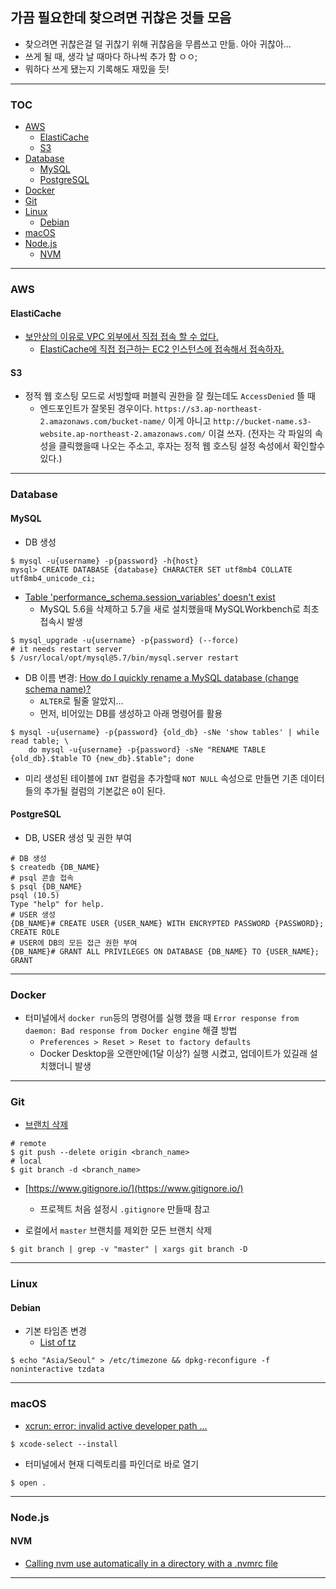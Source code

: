 ## 가끔 필요한데 찾으려면 귀찮은 것들 모음

- 찾으려면 귀찮은걸 덜 귀찮기 위해 귀찮음을 무릅쓰고 만듦. 아아 귀찮아...
- 쓰게 될 때, 생각 날 때마다 하나씩 추가 함 ㅇㅇ;
- 뭐하다 쓰게 됐는지 기록해도 재밌을 듯!

---

### TOC
- [AWS](#aws)
  - [ElastiCache](#elasticache)
  - [S3](#s3)
- [Database](#database)
  - [MySQL](#mysql)
  - [PostgreSQL](#postgresql)
- [Docker](#docker)
- [Git](#git)
- [Linux](#linux)
  - [Debian](#debian)
- [macOS](#macos)
- [Node.js](#nodejs)
  - [NVM]($nvm)

---

### AWS

#### ElastiCache
- [보안상의 이유로 VPC 외부에서 직접 접속 할 수 없다.](https://aws.amazon.com/ko/elasticache/faqs/)
  - [ElastiCache에 직접 접근하는 EC2 인스턴스에 접속해서 접속하자.](https://docs.aws.amazon.com/ko_kr/AmazonElastiCache/latest/red-ug/GettingStarted.ConnectToCacheNode.html)

#### S3
- 정적 웹 호스팅 모드로 서빙할때 퍼블릭 권한을 잘 줬는데도 `AccessDenied` 뜰 때
  - 엔드포인트가 잘못된 경우이다. `https://s3.ap-northeast-2.amazonaws.com/bucket-name/` 이게 아니고 `http://bucket-name.s3-website.ap-northeast-2.amazonaws.com/` 이걸 쓰자. (전자는 각 파일의 속성을 클릭했을때 나오는 주소고, 후자는 정적 웹 호스팅 설정 속성에서 확인할수 있다.)

---

### Database

#### MySQL
- DB 생성
```shell
$ mysql -u{username} -p{password} -h{host}
mysql> CREATE DATABASE {database} CHARACTER SET utf8mb4 COLLATE utf8mb4_unicode_ci;
```

- [Table 'performance_schema.session_variables' doesn't exist](https://stackoverflow.com/a/33481982/3242865)
  - MySQL 5.6을 삭제하고 5.7을 새로 설치했을때 MySQLWorkbench로 최초 접속시 발생
```shell
$ mysql_upgrade -u{username} -p{password} (--force)
# it needs restart server
$ /usr/local/opt/mysql@5.7/bin/mysql.server restart
```

- DB 이름 변경: [How do I quickly rename a MySQL database (change schema name)?](https://stackoverflow.com/a/2298602/3242865)
  - `ALTER`로 될줄 알았지...
  - 먼저, 비어있는 DB를 생성하고 아래 명령어를 활용
```shell
$ mysql -u{username} -p{password} {old_db} -sNe 'show tables' | while read table; \ 
    do mysql -u{username} -p{password} -sNe "RENAME TABLE {old_db}.$table TO {new_db}.$table"; done
```

- 미리 생성된 테이블에 `INT` 컬럼을 추가할때 `NOT NULL` 속성으로 만들면 기존 데이터들의 추가될 컬럼의 기본값은 `0`이 된다.


#### PostgreSQL
- DB, USER 생성 및 권한 부여
```shell
# DB 생성
$ createdb {DB_NAME}
# psql 콘솔 접속
$ psql {DB_NAME}
psql (10.5)
Type "help" for help.
# USER 생성
{DB_NAME}# CREATE USER {USER_NAME} WITH ENCRYPTED PASSWORD {PASSWORD};
CREATE ROLE
# USER에 DB의 모든 접근 권한 부여
{DB_NAME}# GRANT ALL PRIVILEGES ON DATABASE {DB_NAME} TO {USER_NAME};
GRANT
```

---

### Docker
- 터미널에서 `docker run`등의 명령어를 실행 했을 때 `Error response from daemon: Bad response from Docker engine` 해결 방법
  - `Preferences > Reset > Reset to factory defaults`
  - Docker Desktop을 오랜만에(1달 이상?) 실행 시켰고, 업데이트가 있길래 설치했더니 발생

---


### Git
- [브랜치 삭제](https://stackoverflow.com/questions/2003505/how-do-i-delete-a-git-branch-both-locally-and-remotely)
```shell
# remote
$ git push --delete origin <branch_name>
# local
$ git branch -d <branch_name>
```

- [https://www.gitignore.io/](https://www.gitignore.io/)
  - 프로젝트 처음 설정시 `.gitignore` 만들때 참고

- 로컬에서 `master` 브랜치를 제외한 모든 브랜치 삭제
```shell
$ git branch | grep -v "master" | xargs git branch -D
```

---

### Linux
#### Debian
- 기본 타임존 변경
  - [List of tz](https://en.wikipedia.org/wiki/List_of_tz_database_time_zones)
```shell
$ echo "Asia/Seoul" > /etc/timezone && dpkg-reconfigure -f noninteractive tzdata
```

---

### macOS
- [xcrun: error: invalid active developer path ...](https://apple.stackexchange.com/a/254381)
```shell
$ xcode-select --install
```
- 터미널에서 현재 디렉토리를 파인더로 바로 열기
```shell
$ open .
```

---

### Node.js
#### NVM
- [Calling nvm use automatically in a directory with a .nvmrc file](https://github.com/creationix/nvm#calling-nvm-use-automatically-in-a-directory-with-a-nvmrc-file)

---

